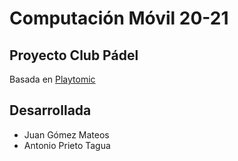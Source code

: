 # Computación Móvil 20-21
## Proyecto Club Pádel

Basada en [Playtomic](https://play.google.com/store/apps/details?id=com.playtomic)

## Desarrollada
- Juan Gómez Mateos
- Antonio Prieto Tagua
